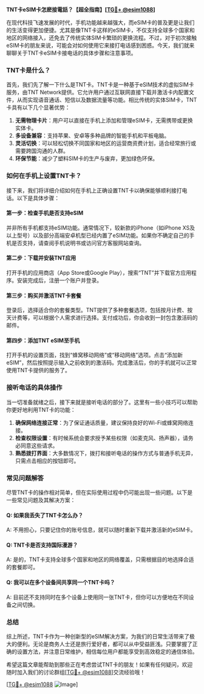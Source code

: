 **TNT卡eSIM卡怎麽接電話？【超全指南】[[TG💪+ @esim1088](https://t.me/s/esim1088)]**

在现代科技飞速发展的时代，手机功能越来越强大，而eSIM卡的普及更是让我们的生活变得更加便捷。尤其是像TNT卡这样的eSIM卡，不仅支持全球多个国家和地区的网络接入，还免去了传统实体SIM卡繁琐的更换流程。不过，对于初次接触eSIM卡的朋友来说，可能会对如何使用它来接打电话感到困惑。今天，我们就来聊聊关于TNT卡eSIM卡接电话的具体步骤和注意事项。

### TNT卡是什么？

首先，我们先了解一下什么是TNT卡。TNT卡是一种基于eSIM技术的虚拟SIM卡服务，由TNT Network提供。它允许用户通过互联网直接下载并激活卡内配置文件，从而实现语音通话、短信以及数据流量等功能。相比传统的实体SIM卡，TNT卡具有以下几个显著优势：

1. **无需物理卡片**：用户可以直接在手机上添加和管理eSIM卡，无需携带或更换实体卡。
2. **多设备兼容**：支持苹果、安卓等多种品牌的智能手机和平板电脑。
3. **灵活切换**：可以轻松切换不同国家和地区的运营商资费计划，适合经常旅行或需要跨国沟通的人群。
4. **环保节能**：减少了塑料SIM卡的生产与废弃，更加绿色环保。

### 如何在手机上设置TNT卡？

接下来，我们将详细介绍如何在手机上正确设置TNT卡以确保能够顺利接打电话。以下是具体步骤：

#### 第一步：检查手机是否支持eSIM

并非所有手机都支持eSIM功能。通常情况下，较新款的iPhone（如iPhone XS及以上型号）以及部分高端安卓机型已经内置了eSIM功能。如果你不确定自己的手机是否支持，请查阅手机说明书或访问官方客服网站查询。

#### 第二步：下载并安装TNT应用

打开手机的应用商店（App Store或Google Play），搜索“TNT”并下载官方应用程序。安装完成后，注册一个账户并登录。

#### 第三步：购买并激活TNT卡套餐

登录后，选择适合你的套餐类型。TNT提供了多种套餐选项，包括按月计费、按天计费等，可以根据个人需求进行选择。支付成功后，你会收到一封包含激活码的邮件。

#### 第四步：添加TNT eSIM至手机

打开手机的设置页面，找到“蜂窝移动网络”或“移动网络”选项。点击“添加新eSIM”，然后按照提示输入之前收到的激活码。完成激活后，你的手机就可以正常使用TNT卡提供的服务了。

### 接听电话的具体操作

当一切准备就绪之后，接下来就是接听电话的部分了。这里有一些小技巧可以帮助你更好地利用TNT卡的功能：

1. **确保网络连接正常**：为了保证通话质量，建议保持良好的Wi-Fi或蜂窝网络连接。
2. **检查权限设置**：有时候系统会要求授予某些权限（如麦克风、扬声器），请务必同意这些请求。
3. **熟悉拨打界面**：大多数情况下，拨打和接听电话的操作方式与普通手机无异，只需点击相应的按钮即可。

### 常见问题解答

尽管TNT卡的操作相对简单，但在实际使用过程中仍可能出现一些问题。以下是一些常见问题及其解决方案：

#### Q: 如果我丢失了TNT卡怎么办？
A: 不用担心，只要记住你的账号信息，就可以随时重新下载并激活新的eSIM卡。

#### Q: TNT卡是否支持国际漫游？
A: 是的，TNT卡支持全球多个国家和地区的网络覆盖，只需根据目的地选择合适的套餐即可。

#### Q: 我可以在多个设备间共享同一个TNT卡吗？
A: 目前还不支持同时在多个设备上使用同一张TNT卡，但你可以方便地在不同设备之间切换。

### 总结

综上所述，TNT卡作为一种创新型的eSIM解决方案，为我们的日常生活带来了极大的便利。无论是商务人士还是旅行爱好者，都可以从中受益匪浅。只要掌握了正确的设置方法，并注意日常维护，相信每位用户都能享受到高效稳定的通信体验。

希望这篇文章能帮助到那些正在考虑尝试TNT卡的朋友！如果有任何疑问，欢迎随时加入我们的讨论群组[[TG💪+ @esim1088](https://t.me/s/esim1088)]交流经验哦！

[[TG💪+ @esim1088](https://t.me/s/esim1088) ![Image](https://i.postimg.cc/4NQfJmqS/Snipaste-2025-05-13-00-14-12.png)]